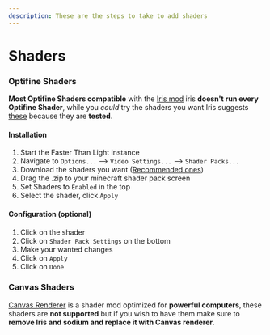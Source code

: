 ```yaml
---
description: These are the steps to take to add shaders
---
```


# Shaders

### Optifine Shaders

**Most Optifine Shaders compatible** with the [Iris mod](https://www.curseforge.com/minecraft/mc-mods/irisshaders) iris **doesn't run every Optifine Shader**, while you _could_ try the shaders you want Iris suggests [these](https://github.com/IrisShaders/Iris/blob/trunk/docs/supportedshaders.md) because they are **tested**.

#### Installation

1. Start the Faster Than Light instance
2. Navigate to `Options...` --> `Video Settings...` --> `Shader Packs...`
3. Download the shaders you want ([Recommended ones](https://github.com/IrisShaders/Iris/blob/trunk/docs/supportedshaders.md))
4. Drag the .zip to your minecraft shader pack screen
5. Set Shaders to `Enabled` in the top
6. Select the shader, click `Apply`

#### Configuration (optional)

1. Click on the shader
2. Click on `Shader Pack Settings` on the bottom
3. Make your wanted changes
4. Click on `Apply`
5. Click on `Done`

### Canvas Shaders

[Canvas Renderer](https://www.curseforge.com/minecraft/mc-mods/canvas-renderer) is a shader mod optimized for **powerful computers**, these shaders are **not supported** but if you wish to have them make sure to **remove Iris and sodium and replace it with Canvas renderer.**
